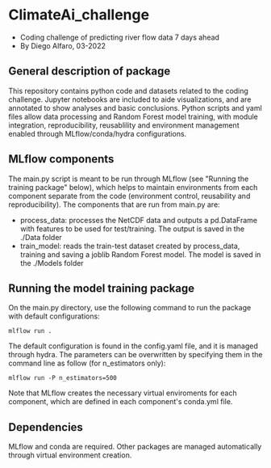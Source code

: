 # ClimateAi_challenge

- Coding challenge of predicting river flow data 7 days ahead
- By Diego Alfaro, 03-2022

## General description of package
This repository contains python code and datasets related to the coding challenge. Jupyter notebooks are included to aide visualizations, and are annotated to show analyses and basic conclusions. Python scripts and yaml files allow data processing and Random Forest model training, with module integration, reproducibility, reusablility and environment management enabled through MLflow/conda/hydra configurations.

## MLflow components
The main.py script is meant to be run through MLflow (see "Running the training package" below), which helps to maintain environments from each component separate from the code (environment control, reusability and reproducibility). The components that are run from main.py are:

- process_data: processes the NetCDF data and outputs a pd.DataFrame with features to be used for test/training. The output is saved in the ./Data folder
- train_model: reads the train-test dataset created by process_data, training and saving a joblib Random Forest model. The model is saved in the ./Models folder

## Running the model training package
On the main.py directory, use the following command to run the package with default configurations:
```console
mlflow run .
```

The default configuration is found in the config.yaml file, and it is managed through hydra. The parameters can be overwritten by specifying them in the command line as follow (for n_estimators only):
```console
mlflow run -P n_estimators=500
```

Note that MLflow creates the necessary virtual enviroments for each component, which are defined in each component's conda.yml file. 

## Dependencies
MLflow and conda are required. Other packages are managed automatically through virtual environment creation. 
